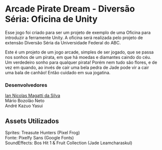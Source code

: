 # Arcade Pirate Dream - Diversão Séria: Oficina de Unity

Esse jogo foi criado para ser um projeto de exemplo de uma Oficina para introduzir a ferramente Unity. A oficina será realizada pelo projeto de extensão Diversão Séria da Universidade Federal do ABC.

Este é um projeto de um jogo arcade, simples de ser jogado, que se passa nos sonhos de um pirata, em que há moedas e diamantes caindo do céu. Um verdedeiro sonho para qualquer pirata! Porém nem tudo são flores, e de vez em quando, ao invés de cair uma bela pedra de Jade pode vir a cair uma bala de canhão! Então cuidado em sua jogatina.

### Desenvolvedores
[Ian Nicolas Magatti da Silva](https://github.com/IanNicolasMagattiDaSilva) \
Mário Bozolão Neto\
André Kazuo Yasui

## Assets Utilizados
Sprites: Treasute Hunters (Pixel Frog)\
Fonte: Pixelfy Sans (Google Fonts)\
SoundEffects: Bos Hit 1 & Fruit Collection (Jade Leamcharaskul)
